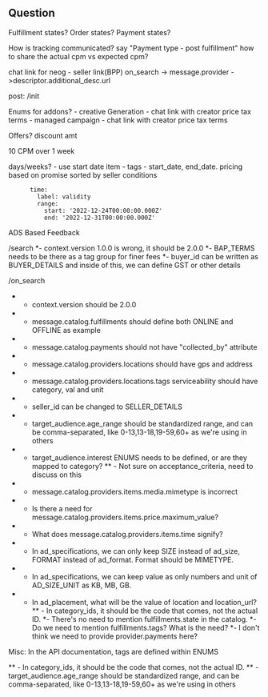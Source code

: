 ## Question #
Fulfillment states?
Order states?
Payment states?

How is tracking communicated?
say "Payment type - post fulfillment"
how to share the actual cpm vs expected cpm?

chat link for neog  - seller link(BPP)
on_search -> message.provider - >descriptor.additional_desc.url

post:
/init

Enums for addons?
    - creative Generation - chat link with creator
        price
        tax
        terms
    - managed campaign - chat link with creator
        price
        tax
        terms

Offers?
    discount amt



10 CPM over 1 week

days/weeks? - use start date
item - tags - start_date, end_date.
pricing based on promise sorted by seller conditions

          time:
            label: validity
            range:
              start: '2022-12-24T00:00:00.000Z'
              end: '2022-12-31T00:00:00.000Z'



ADS Based Feedback

/search
*- context.version 1.0.0 is wrong, it should be 2.0.0
*- BAP_TERMS needs to be there as a tag group for finer fees
*- buyer_id can be written as BUYER_DETAILS and inside of this, we can define GST or other details

/on_search
* - context.version should be 2.0.0
* - message.catalog.fulfillments should define both ONLINE and OFFLINE as example
* - message.catalog.payments should not have "collected_by" attribute
* - message.catalog.providers.locations should have gps and address
* - message.catalog.providers.locations.tags serviceability should have category, val and unit
* - seller_id can be changed to SELLER_DETAILS
* - target_audience.age_range should be standardized range, and can be comma-separated, like 0-13,13-18,19-59,60+ as we're using in others
* - target_audience.interest ENUMS needs to be defined, or are they mapped to category?
** - Not sure on acceptance_criteria, need to discuss on this 
* - message.catalog.providers.items.media.mimetype is incorrect
* - Is there a need for message.catalog.providers.items.price.maximum_value?
* - What does message.catalog.providers.items.time signify?
* - In ad_specifications, we can only keep SIZE instead of ad_size, FORMAT instead of ad_format. Format should be MIMETYPE.
* - In ad_specifications, we can keep value as only numbers and unit of AD_SIZE_UNIT as KB, MB, GB.
* - In ad_placement, what will be the value of location and location_url?
** - In category_ids, it should be the code that comes, not the actual ID.
*- There's no need to mention fulfillments.state in the catalog.
*- Do we need to mention fulfillments.tags? What is the need?
*- I don't think we need to provide provider.payments here?

Misc:
In the API documentation, tags are defined within ENUMS              

** - In category_ids, it should be the code that comes, not the actual ID.
** - target_audience.age_range should be standardized range, and can be comma-separated, like 0-13,13-18,19-59,60+ as we're using in others
